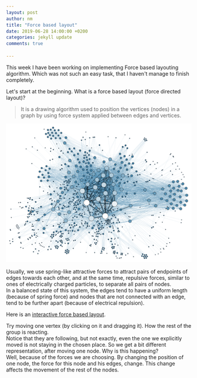```yaml
---
layout: post
author: nm
title: "Force based layout"
date: 2019-06-28 14:00:00 +0200
categories: jekyll update
comments: true

---
```


<p>This week I have been working on implementing Force based layouting algorithm. Which was not such an easy task, that I haven't manage to finish completely.</p>
Let's start at the beginning. What is a force based layout (force directed layout)?<br>

>It is a drawing algorithm used to position the vertices (nodes) in a graph by using force system applied between edges and vertices.

![](/images/ForceBasedLayout.png)

<p> Usually, we use spring-like attractive forces to attract pairs of endpoints of edges towards each other, and at the same time, repulsive forces, similar to ones of electrically charged particles, to separate all pairs of nodes.<br>
In a balanced state of this system, the edges tend to have a uniform length (because of spring force) and nodes that are not connected with an edge, tend to be further apart (because of electrical repulsion). </p>

Here is an [interactive force based layout](https://observablehq.com/@d3/force-directed-graph).

Try moving one vertex (by clicking on it and dragging it). How the rest of the group is reacting. <br>
Notice that they are following, but not exactly, even the one we explicitly moved is not staying in the chosen place. So we get a bit different representation, after moving one node. Why is this happening?<br>
Well, because of the forces we are choosing. By changing the position of one node, the force for this node and his edges, change. This change affects the movement of the rest of the nodes.
